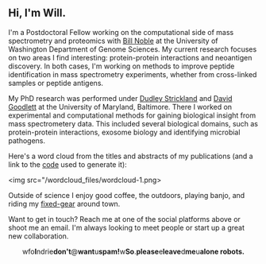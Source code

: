 ## Hi, I'm Will.

I'm a Postdoctoral Fellow working on the computational side of mass spectrometry and proteomics with [Bill Noble](https://noble.gs.washington.edu/) at the University of Washington Department of Genome Sciences. My current research focuses on two areas I find interesting: protein-protein interactions and neoantigen discovery. In both cases, I'm working on methods to improve peptide identification in mass spectrometry experiments, whether from cross-linked samples or peptide antigens. 

My PhD research was performed under [Dudley Strickland](http://www.medschool.umaryland.edu/profiles/Strickland-Dudley/) and [David Goodlett](http://goodlettlab.org/) at the University of Maryland, Baltimore. There I worked on experimental and computational methods for gaining biological insight from mass spectrometery data. This included several biological domains, such as protein-protein interactions, exosome biology and identifying microbial pathogens.  

Here's a word cloud from the titles and abstracts of my publications (and a link to the [code](/wordcloud.html) used to generate it):  

<img src="/wordcloud_files/wordcloud-1.png>  

Outside of science I enjoy good coffee, the outdoors, playing banjo, and riding my [fixed-gear](https://en.wikipedia.org/wiki/Fixed-gear_bicycle) around town. 

Want to get in touch? Reach me at one of the social platforms above or shoot me an email. I'm always looking to meet people or start up a great new collaboration.    

<p style="text-align: center;">
    <i class="fas fa-envelope" aria-hidden="true"></i>
    wfo<b>I</b>ndrie<b>don't</b>@<b>want</b>u<b>spam!</b>w<b>So</b>.<b>please</b>e<b>leave</b>d<b>me</b>u<b>alone robots.</b>
</p>
<br>



